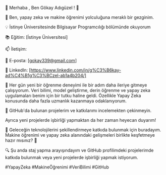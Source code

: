 🤖 Merhaba , Ben Gökay Adıgüzel ! 👋

💬 Ben, yapay zeka ve makine öğrenimi yolculuğuna meraklı bir gezginim.

💡 İstinye Üniversitesinde Bilgisayar Programcılığı bölümünde okuyorum

📚 Eğitim: [İstinye Üniversitesi]

📫 İletişim:

📧 E-posta: [gokay339@gmail.com]

📱 LinkedIn: [https://www.linkedin.com/in/g%C3%B6kay-ad%C4%B1g%C3%BCzel-ab1a4b204/]

🚀 Her gün yeni bir öğrenme deneyimi ile bir adım daha ileriye gitmeye çalışıyorum. Veri bilimi, model geliştirme, derin öğrenme ve yapay zeka uygulamaları benim için bir tutku haline geldi.
Özellikle Yapay Zeka konusunda daha fazla uzmanlık kazanmaya odaklanıyorum.

💼 GitHub'da bulunan projelerim ve katkılarımı incelemekten çekinmeyin.

Ayrıca yeni projelerde işbirliği yapmaktan da her zaman heyecan duyarım!

🌟 Geleceğin teknolojilerini şekillendirmeye katkıda bulunmak için buradayım. Makine öğrenimi ve yapay zeka alanındaki gelişmeleri birlikte keşfetmeye hazır mısınız? 🤝

🔍 Şu anda staj yapma arayışındayım ve GitHub profilimdeki projelerimde katkıda bulunmak veya yeni projelerde işbirliği yapmak istiyorum. 

#YapayZeka #MakineÖğrenimi #VeriBilimi #GitHub
